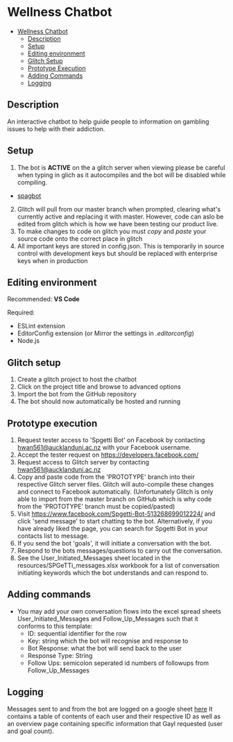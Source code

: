 # Wellness Chatbot

<!-- TOC -->

- [Wellness Chatbot](#wellness-chatbot)
    - [Description](#description)
    - [Setup](#setup)
    - [Editing environment](#editing-environment)
    - [Glitch Setup](#glitch-setup)
    - [Prototype Execution](#prototype-execution)
    - [Adding Commands](#adding-commands)
    - [Logging](#logging)

<!-- /TOC -->

## Description
An interactive chatbot to help guide people to information on gambling issues to help with their addiction.

## Setup

1. The bot is **ACTIVE** on the a glitch server when viewing please be careful when typing in glich as it autocompiles and the bot will be disabled while compiling.
  - [spagbot](https://glitch.com/edit/#!/join/11b1efd5-8e23-4fd7-a589-83f48cb10c22)
2. Glitch will pull from our master branch when prompted, clearing what's currently active and replacing it with master. However, code can aslo be edited from glitch which is how we have been testing our product live.
3. To make changes to code on glitch you must _copy_ and _paste_ your source code onto the correct place in glitch
4. All important keys are stored in config.json. This is temporarily in source control with development keys but should be replaced with enterprise keys when in production

## Editing environment

Recommended: **VS Code**

Required:

- ESLint extension
- EditorConfig extension (or Mirror the settings in _.editorconfig_)
- Node.js

## Glitch setup

1. Create a glitch project to host the chatbot
2. Click on the project title and browse to advanced options
3. Import the bot from the GitHub repository
4. The bot should now automatically be hosted and running

## Prototype execution

1. Request tester access to 'Spgetti Bot' on Facebook by contacting hwan561@aucklanduni.ac.nz with your Facebook username.
2. Accept the tester request on https://developers.facebook.com/
3. Request access to Glitch server by contacting hwan561@aucklanduni.ac.nz
4. Copy and paste code from the 'PROTOTYPE' branch into their respective Glitch server files. Glitch will auto-compile these changes and connect to Facebook automatically. (Unfortunately Glitch is only able to import from the master branch on GitHub which is why code from the 'PROTOTYPE' branch must be copied/pasted)
5. Visit https://www.facebook.com/Spgetti-Bot-513268699012224/ and click 'send message' to start chatting to the bot. Alternatively, if you have already liked the page, you can search for Spgetti Bot in your contacts list to message.
6. If you send the bot 'goals', it will initiate a conversation with the bot.
7. Respond to the bots messages/questions to carry out the conversation.
8. See the User_Initiated_Messages sheet located in the resources/SPGeTTi_messages.xlsx workbook for a list of conversation initiating keywords which the bot understands and can respond to.

## Adding commands
* You may add your own conversation flows into the excel spread sheets User_Initiated_Messages and Follow_Up_Messages such that it conforms to this template:
  - ID: sequential identifier for the row
  - Key: string which the bot will recognise and response to
  - Bot Response: what the bot will send back to the user
  - Response Type: String
  - Follow Ups: semicolon seperated id numbers of followups from Follow_Up_Messages
  
## Logging
Messages sent to and from the bot are logged on a google sheet [here](https://docs.google.com/spreadsheets/d/1ZvkpfeUgNaZjo5vhcATjtyiMtum0TF5hPHhfI0z6iTE/edit?usp=sharing)
It contains a table of contents of each user and their respective ID as well as an overview page containing specific information that Gayl requested (user and goal count).

